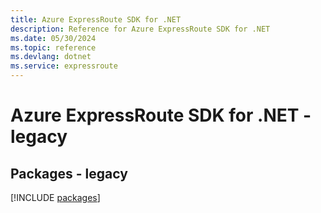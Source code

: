 ```yaml
---
title: Azure ExpressRoute SDK for .NET
description: Reference for Azure ExpressRoute SDK for .NET
ms.date: 05/30/2024
ms.topic: reference
ms.devlang: dotnet
ms.service: expressroute
---
```

# Azure ExpressRoute SDK for .NET - legacy
## Packages - legacy
[!INCLUDE [packages](expressroute-index.md)]